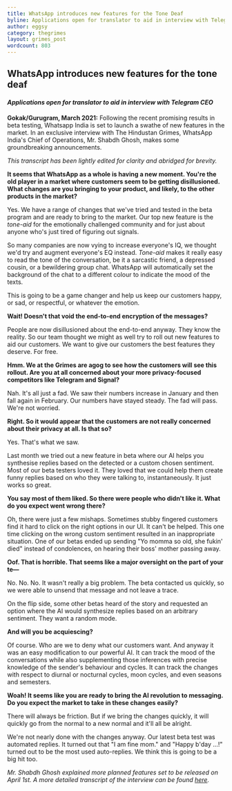 ```yaml
---
title: WhatsApp introduces new features for the Tone Deaf
byline: Applications open for translator to aid in interview with Telegram CEO
author: eggsy
category: thegrimes
layout: grimes_post
wordcount: 803
---
```


## WhatsApp introduces new features for the tone deaf

#### *Applications open for translator to aid in interview with Telegram CEO*

**Gokak/Gurugram, March 2021:** Following the recent promising results in beta testing, Whatsapp India is set to launch a swathe of new features in the market. In an exclusive interview with The Hindustan Grimes, WhatsApp India's Chief of Operations, Mr. Shabdh Ghosh, makes some groundbreaking announcements.

*This transcript has been lightly edited for clarity and abridged for brevity.*

**It seems that WhatsApp as a whole is having a new moment. You're the old player in a market where customers seem to be getting disillusioned. What changes are you bringing to your product, and likely, to the other products in the market?**

Yes. We have a range of changes that we've tried and tested in the beta program and are ready to bring to the market. Our top new feature is the *tone-aid* for the emotionally challenged community and for just about anyone who's just tired of figuring out signals.

So many companies are now vying to increase everyone's IQ, we thought we'd try and augment everyone's EQ instead. *Tone-aid* makes it really easy to read the tone of the conversation, be it a sarcastic friend, a depressed cousin, or a bewildering group chat. WhatsApp will automatically set the background of the chat to a different colour to indicate the mood of the texts.

This is going to be a game changer and help us keep our customers happy, or sad, or respectful, or whatever the emotion.

**Wait! Doesn't that void the end-to-end encryption of the messages?**

People are now disillusioned about the end-to-end anyway. They know the reality. So our team thought we might as well try to roll out new features to aid our customers. We want to give our customers the best features they deserve. For free.

**Hmm. We at the Grimes are agog to see how the customers will see this rollout. Are you at all concerned about your more privacy-focused competitors like Telegram and Signal?**

Nah. It's all just a fad. We saw their numbers increase in January and then fall again in February. Our numbers have stayed steady. The fad will pass. We're not worried.

**Right. So it would appear that the customers are not really concerned about their privacy at all. Is that so?**

Yes. That's what we saw. 

Last month we tried out a new feature in beta where our AI helps you synthesise replies based on the detected or a custom chosen sentiment. Most of our beta testers loved it. They loved that we could help them create funny replies based on who they were talking to, instantaneously. It just works so great.

**You say most of them liked. So there were people who didn't like it. What do you expect went wrong there?**

Oh, there were just a few mishaps. Sometimes stubby fingered customers find it hard to click on the right options in our UI. It can't be helped. This one time clicking on the wrong custom sentiment resulted in an inappropriate situation. One of our betas ended up sending "Yo momma so old, she fukin' died" instead of condolences, on hearing their boss' mother passing away.

**Oof. That is horrible. That seems like a major oversight on the part of your te—**

No. No. No. It wasn't really a big problem. The beta contacted us quickly, so we were able to unsend that message and not leave a trace. 

On the flip side, some other betas heard of the story and requested an option where the AI would synthesize replies based on an arbitrary sentiment. They want a random mode.

**And will you be acquiescing?**

Of course. Who are we to deny what our customers want. And anyway it was an easy modification to our powerful AI. It can track the mood of the conversations while also supplementing those inferences with precise knowledge of the sender's behaviour and cycles. It can track the changes with respect to diurnal or nocturnal cycles, moon cycles, and even seasons and semesters.

**Woah! It seems like you are ready to bring the AI revolution to messaging. Do you expect the market to take in these changes easily?**

There will always be friction. But if we bring the changes quickly, it will quickly go from the normal to a new normal and it'll all be alright. 

We're not nearly done with the changes anyway. Our latest beta test was automated replies. It turned out that "I am fine mom." and "Happy b'day ...!" turned out to be the most used auto-replies. We think this is going to be a big hit too.

*Mr. Shabdh Ghosh explained more planned features set to be released on April 1st. A more detailed transcript of the interview can be found [here](https://www.whatsapp.com/legal/updates/privacy-policy/?lang=en).*